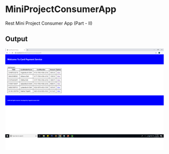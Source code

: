 # MiniProjectConsumerApp
Rest Mini Project Consumer App (Part - II)

## Output
![Snap](https://github.com/yogendrajava86/MiniProjectConsumerApp/blob/master/RestMiniProjectConsumer.png)

